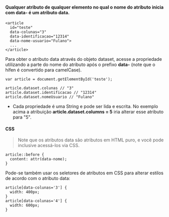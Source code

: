 #### Qualquer atributo de qualquer elemento no qual o nome do atributo inicia com data- é um atributo data.

    <article
      id="teste"
      data-colunas="3"
      data-identificacao="12314"
      data-nome-usuario="Fulano">
      ...
    </article>
    
Para obter o atributo data através do objeto dataset, acesse a propriedade utilizando a parte do nome do atributo após
o prefixo **data-** (note que o hífen é convertido para camelCase).

    var article = document.getElementById('teste');
 
    article.dataset.colunas // "3"
    article.dataset.identificacao // "12314"
    article.dataset.nomeUsuario // "Fulano"
    
- Cada propriedade é uma String e pode ser lida e escrita. No exemplo acima a atribuição **article.dataset.columns = 5**
iria alterar esse atributo para "5".

#### CSS

> Note que os atributos data são atributos em HTML puro, e você pode inclusive acessá-los via CSS. 

    article::before {
      content: attr(data-nome);
    }
    
Pode-se também usar os seletores de atributos em CSS para alterar estilos de acordo com o atributo data:

    article[data-colunas='3'] {
      width: 400px;
    }
    article[data-colunas='4'] {
      width: 600px;
    }
